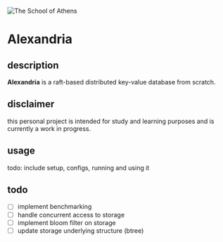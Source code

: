 ![The School of Athens](https://gcdnb.pbrd.co/images/4CoyyLWfkAKa.png?o=1)

# Alexandria

## description

**Alexandria** is a raft-based distributed key-value database from scratch.

## disclaimer

this personal project is intended for study and learning purposes 
and is currently a work in progress.

## usage

todo: include setup, configs, running and using it

## todo

- [ ] implement benchmarking
- [ ] handle concurrent access to storage
- [ ] implement bloom filter on storage
- [ ] update storage underlying structure (btree)
